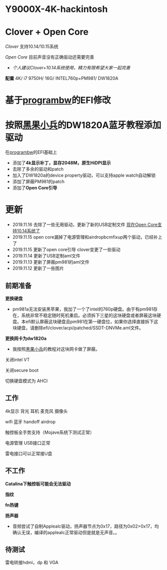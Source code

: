 # Y9000X-4K-hackintosh
# Clover + Open Core

*Clover* 支持10.14/10.15系统

*Open Core* 目前声音没有正确驱动还需要完善

* *个人建议Clover+10.14系统使用，精力有限希望大家一起完善*

**配置** 4K/ i7 9750H/ 16G/ INTEL760p+PM981/ DW1820A

# 基于[programbw](https://github.com/programbw/y9000x)的EFI修改
# 按照[黑果小兵](https://blog.daliansky.net/DW1820A_BCM94350ZAE-driver-inserts-the-correct-posture.html)的DW1820A蓝牙教程添加驱动

在[programbw](https://github.com/programbw/y9000x)的EFI基础上

* 添加了**4k显示补丁，显存2048M，原生HiDPI显示**
* 去除了多余的驱动和patch
* 加入了DW1820a的device property驱动，可以支持apple watch自动解锁 
* 添加了屏蔽PM981的patch
* 添加了**Open Core引导**

# 更新
* 2019.11.16 去除了一些无用驱动，更新了新的USB定制文件 [现在Open Core支持10.14系统了](https://github.com/hsd815/Y9000X-4K-hackintosh/edit/)
* 2019.11.15 open core漏掉了电源管理和airdropbcmfixup两个驱动，已经补上了
* 2019.11.15 更新了open core引导 clover变更了一些驱动
* 2019.11.14 更新了USB定制aml文件
* 2019.11.13 更新了屏蔽pm981的aml文件
* 2019.11.12 更新了一些图片




前期准备
---

**更换硬盘**

* pm981a无法安装黑苹果，我加了一个了intel的760p硬盘。由于有pm981存在，系统非常不稳定随时死机重启。必须拆下三星的这块硬盘或者屏蔽这块硬盘。本efi默认屏蔽这块硬盘且pm981在第一硬盘位，如果你选择直接拆下这块硬盘，请删除efi/clover/acpi/patched/SSDT-DNVMe.aml文件。

**更换网卡为dw1820a**

* 我按照[黑果小兵](https://blog.daliansky.net/DW1820A_BCM94350ZAE-driver-inserts-the-correct-posture.html)的教程对这块网卡做了屏蔽。

关闭intel VT

关闭secure boot

切换硬盘模式为 AHCI


工作
---

4k显示 背光 耳机 麦克风 摄像头

wifi 蓝牙 handoff airdrop

触控板全手势支持（Mojave系统下测试正常）

电源管理 USB接口正常

雷电接口可以正常接U盘

不工作
---

**Catalina下触控板可能会无法驱动**

**指纹**

**fn热键**

**扬声器**

* 音频尝试了自制Applealc驱动，扬声器节点为0x17，路径为0x02>0x17，均确认无误，编译的applealc正常驱动但是就是无声音。。

待测试
---

雷电转接hdmi，dp 和 VGA

